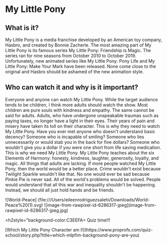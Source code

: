 # My Little Pony
<html style="background-color:C3EEFA;">
<body>
<h2 style="background-color:C3EEFA> Introduction </h2>
<p> The importance of My Little Pony to society has been ignored long enough. It is time for people to understand the gravity of how much My Little Pony has shaped us as humans. It is also essential to express the urgency of more people watching My Little Pony. **Please note that I only support the My Little Pony: Friendship is Magic series. I do not support or condone the atrociousness of the new releases.** </p>
<h2 style="background-color:beeyellow> What is it? </h2>
<p> My Little Pony is a media franchise developed by an American toy company, Hasbro, and created by Bonnie Zacherle. The most amazing part of My Little Pony is its famous series My Little Pony: Friendship is Magic. The series ran for nine seasons from October 2010 to October 2019. Unfortunately, new animated series like My Little Pony: Pony Life and My Little Pony: Make Your Mark have been released. None come close to the original and Hasbro should be ashamed of the new animation style. </p>
<h2 style="background-color:babypink> What are the benefits? </h2>
<p> The benefits of My Little Pony: Friendship is Magic are immeasureable. Not only is it a beautifully made series with both an amazing plot and amazing characters, but it also offers important life lessons. It teaches important social skills and has positive role models. Emotional intelligence can be expanded and lessons of teamwork are emphasized. The show also has strong themes of facing challanges and preserverance. This can help during both school and work. Not to mention, My Little Pony is extremeley helpful for ones mental health. I personally watch My Little Pony during stressful times such as before tests or during AP season.  </p>
<h2style="background-color:softgreen> Who can watch it and why is it important? </h2>
<p> Everyone and anyone can watch My Little Pony. While the target audience tends to be children, I think more adults should watch the show. Most children are pure souls with kindness and empathy. The same cannot be said for adults. Adults, who have undergone unspeakable traumas such as paying taxes, no longer have a light in their eyes. Their years of pain and misery have taken its toll on their character. This is why they need to watch My Little Pony. Have you ever met anyone who doesn't understand basic decency? Someone who is incapable of smiling? Someone who lies unnecessarily or would stab you in the back for five dollars? Someone who wouldn't give you a dollar if you were one short from life saving medication. This is why we need My Little Pony. My Little Pony teaches about the six Elements of Harmony: honesty, kindness, laughter, generosity, loyalty, and magic. All things that adults are lacking. If more people watched My Little Pony, then the world would be a better place. Crime wouldn't exist because Twilight Sparkle wouldn't like that. No one would ever be sad because Pinkie Pie is never sad. All of the world's problems would be solved. People would understand that all this war and inequality shouldn't be happening. Instead, we should all just hold hands and be friends. </p>
  ![World-Peace] (file:///Users/eileenrodriguezsalehi/Downloads/World-Peace%20(1).svg)
  ![image-from-rawpixel-id-6286317-jpeg](image-from-rawpixel-id-6286317-jpeg.jpg)
  
<h2style="background-color:C3EEFA> Quiz time!!! </h2>
<p> [Which My Little Pony Character am I!](https://www.proprofs.com/quiz-school/story.php?title=which-mlpfim-background-pony-are-you) </p>
</body>
</html>
